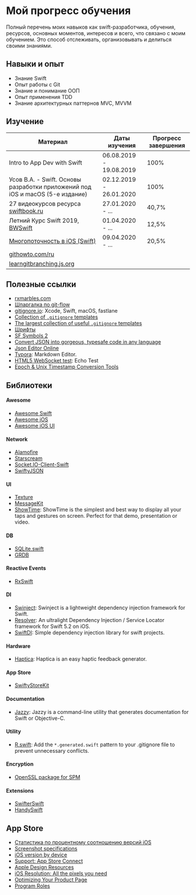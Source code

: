 # Мой прогресс обучения

Полный перечень моих навыков как swift-разработчика, обучения, ресурсов, основных моментов, интересов и всего, что связано с моим обучением. Это способ отслеживать, организовывать и делиться своими знаниями.

## Навыки и опыт

* Знание Swift
* Опыт работы с Git
* Знание и понимание ООП
* Опыт применения TDD
* Знание архитектурных паттернов MVC, MVVM

## Изучение

| Материал | Даты изучения | Прогресс завершения |
| --- | --- | --- |
| Intro to App Dev with Swift | 06.08.2019 - 19.08.2019 | 100% |
| Усов В.А. - Swift. Основы разработки приложений под iOS и macOS (5-е издание) | 02.12.2019 - 26.01.2020 | 100% |
| 27 видеокурсов ресурса [swiftbook.ru](https://swiftbook.ru/courses/) | 27.01.2020 - ... | 40,7% |
| Летний Курс Swift 2019, [BWSwift](https://www.youtube.com/playlist?list=PLnlik7Rjo4n0WRU_c2OPPbvn3oVPZN3Ep) | 01.04.2020 - ... | 12,5% |
| [Многопоточность в iOS (Swift)](https://stepik.org/course/3278) | 09.04.2020 - ... | 20,5% |
| [githowto.com/ru](https://githowto.com/ru) | | |
| [learngitbranching.js.org](https://learngitbranching.js.org) | | |

## Полезные ссылки

* [rxmarbles.com](https://rxmarbles.com/)
* [Шпаргалка по git-flow](https://danielkummer.github.io/git-flow-cheatsheet/index.ru_RU.html)
* [gitignore.io](https://www.gitignore.io/): Xcode, Swift, macOS, fastlane
* [Collection of `.gitignore` templates](https://github.com/github/gitignore)
* [The largest collection of useful `.gitignore` templates](https://github.com/toptal/gitignore)
* [Шрифты](https://www.fonts-online.ru/)
* [SF Symbols 2](https://developer.apple.com/sf-symbols/)
* [Convert JSON into gorgeous, typesafe code in any language](https://app.quicktype.io/)
* [Json Editor Online](https://jsoneditoronline.org/)
* [Typora](https://typora.io/): Markdown Editor.
* [HTML5 WebSocket test](https://www.websocket.org/echo.html): Echo Test
* [Epoch & Unix Timestamp Conversion Tools](https://www.epochconverter.com/)

## Библиотеки

#### Awesome

* [Awesome Swift](https://github.com/matteocrippa/awesome-swift)
* [Awesome iOS](https://github.com/vsouza/awesome-ios)
* [Awesome iOS UI](https://github.com/varabeis/awesome-ios-ui)

#### Network

* [Alamofire](https://github.com/Alamofire/Alamofire)
* [Starscream](https://github.com/daltoniam/Starscream)
* [Socket.IO-Client-Swift](https://github.com/socketio/socket.io-client-swift)
* [SwiftyJSON](https://github.com/SwiftyJSON/SwiftyJSON)

#### UI

* [Texture](https://texturegroup.org)
* [MessageKit](https://github.com/MessageKit/MessageKit)
* [ShowTime](https://github.com/KaneCheshire/ShowTime): ShowTime is the simplest and best way to display all your taps and gestures on screen. Perfect for that demo, presentation or video.

#### DB

* [SQLite.swift](https://github.com/stephencelis/SQLite.swift)
* [GRDB](https://github.com/groue/GRDB.swift)

#### Reactive Events

* [RxSwift](https://github.com/ReactiveX/RxSwift)

#### DI

* [Swinject](https://github.com/Swinject/Swinject): Swinject is a lightweight dependency injection framework for Swift.
* [Resolver](https://github.com/hmlongco/Resolver): An ultralight Dependency Injection / Service Locator framework for Swift 5.2 on iOS.
* [SwiftDI](https://github.com/achernoprudov/SwiftDI): Simple dependency injection library for swift projects.

#### Hardware

* [Haptica](https://github.com/efremidze/Haptica): Haptica is an easy haptic feedback generator.

#### App Store

* [SwiftyStoreKit](https://github.com/bizz84/SwiftyStoreKit)

#### Documentation

* [Jazzy](https://github.com/realm/jazzy/): Jazzy is a command-line utility that generates documentation for Swift or Objective-C.

#### Utility

* [R.swift](https://github.com/mac-cain13/R.swift): Add the `*.generated.swift` pattern to your .gitignore file to prevent unnecessary conflicts.

#### Encryption

* [OpenSSL package for SPM](https://github.com/krzyzanowskim/OpenSSL)

#### Extensions

* [SwifterSwift](https://github.com/SwifterSwift/SwifterSwift)
* [HandySwift](https://github.com/Flinesoft/HandySwift)

## App Store

* [Статистика по процентному соотношению версий iOS](https://developer.apple.com/support/app-store/)
* [Screenshot specifications](https://help.apple.com/app-store-connect/#/devd274dd925)
* [iOS version by device](https://iosref.com/ios)
* [Support: App Store Connect](https://developer.apple.com/support/app-store-connect)
* [Apple Design Resources](https://developer.apple.com/design/resources/)
* [iOS Resolution: All the pixels you need](https://ios-resolution.com/)
* [Optimizing Your Product Page](https://developer.apple.com/app-store/product-page/)
* [Program Roles](https://developer.apple.com/support/roles/)

